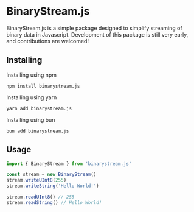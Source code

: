 # BinaryStream.js

BinaryStream.js is a simple package designed to simplify streaming of binary data in Javascript.
Development of this package is still very early, and contributions are welcomed!

## Installing

Installing using npm

```npm install binarystream.js```

Installing using yarn

```yarn add binarystream.js```

Installing using bun

```bun add binarystream.js```

## Usage
```ts
import { BinaryStream } from 'binarystream.js'

const stream = new BinaryStream()
stream.writeUInt8(255)
stream.writeString('Hello World!')

stream.readUInt8() // 255
stream.readString() // Hello World!
```